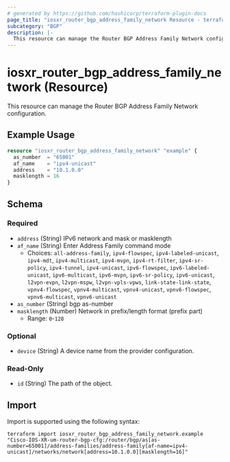 ```yaml
---
# generated by https://github.com/hashicorp/terraform-plugin-docs
page_title: "iosxr_router_bgp_address_family_network Resource - terraform-provider-iosxr"
subcategory: "BGP"
description: |-
  This resource can manage the Router BGP Address Family Network configuration.
---
```


# iosxr_router_bgp_address_family_network (Resource)

This resource can manage the Router BGP Address Family Network configuration.

## Example Usage

```terraform
resource "iosxr_router_bgp_address_family_network" "example" {
  as_number  = "65001"
  af_name    = "ipv4-unicast"
  address    = "10.1.0.0"
  masklength = 16
}
```

<!-- schema generated by tfplugindocs -->
## Schema

### Required

- `address` (String) IPv6 network and mask or masklength
- `af_name` (String) Enter Address Family command mode
  - Choices: `all-address-family`, `ipv4-flowspec`, `ipv4-labeled-unicast`, `ipv4-mdt`, `ipv4-multicast`, `ipv4-mvpn`, `ipv4-rt-filter`, `ipv4-sr-policy`, `ipv4-tunnel`, `ipv4-unicast`, `ipv6-flowspec`, `ipv6-labeled-unicast`, `ipv6-multicast`, `ipv6-mvpn`, `ipv6-sr-policy`, `ipv6-unicast`, `l2vpn-evpn`, `l2vpn-mspw`, `l2vpn-vpls-vpws`, `link-state-link-state`, `vpnv4-flowspec`, `vpnv4-multicast`, `vpnv4-unicast`, `vpnv6-flowspec`, `vpnv6-multicast`, `vpnv6-unicast`
- `as_number` (String) bgp as-number
- `masklength` (Number) Network in prefix/length format (prefix part)
  - Range: `0`-`128`

### Optional

- `device` (String) A device name from the provider configuration.

### Read-Only

- `id` (String) The path of the object.

## Import

Import is supported using the following syntax:

```shell
terraform import iosxr_router_bgp_address_family_network.example "Cisco-IOS-XR-um-router-bgp-cfg:/router/bgp/as[as-number=65001]/address-families/address-family[af-name=ipv4-unicast]/networks/network[address=10.1.0.0][masklength=16]"
```
